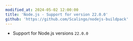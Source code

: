 ```yaml
---
modified_at: 2024-05-02 12:00:00
title: 'Node.js - Support for version 22.0.0'
github: 'https://github.com/Scalingo/nodejs-buildpack'
---
```


- Support for Node.js versions `22.0.0`
